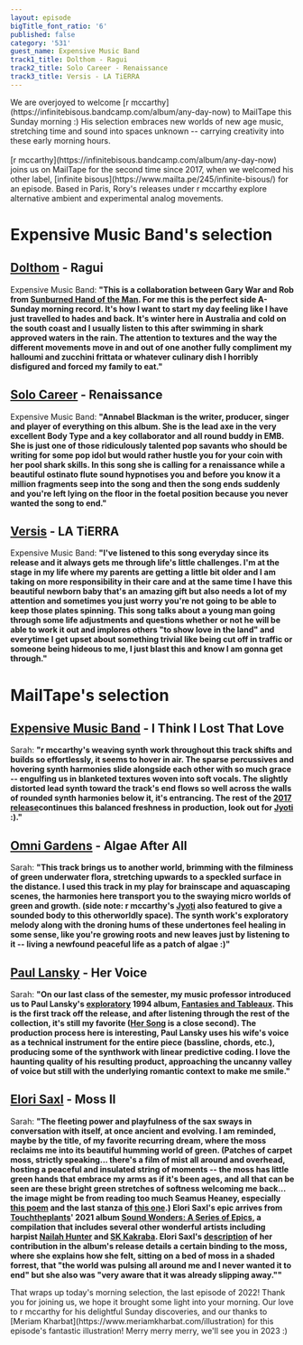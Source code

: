 ```yaml
---
layout: episode
bigTitle_font_ratio: '6'
published: false
category: '531'
guest_name: Expensive Music Band
track1_title: Dolthom - Ragui
track2_title: Solo Career - Renaissance
track3_title: Versis - LA TiERRA
---
```

<p id="introduction"> We are overjoyed to welcome [r mccarthy](https://infinitebisous.bandcamp.com/album/any-day-now) to MailTape this Sunday morning :) His selection embraces new worlds of new age music, stretching time and sound into spaces unknown -- carrying creativity into these early morning hours.  
  <br><br>
[r mccarthy](https://infinitebisous.bandcamp.com/album/any-day-now) joins us on MailTape for the second time since 2017, when we welcomed his other label, [infinite bisous](https://www.mailta.pe/245/infinite-bisous/) for an episode. Based in Paris, Rory's releases under r mccarthy explore alternative ambient and experimental analog movements.</p>

# Expensive Music Band's selection

## [Dolthom](https://feedingtuberecords.bandcamp.com/album/frame-slip) - Ragui
Expensive Music Band: **"**This is a collaboration between Gary War and Rob from [Sunburned Hand of the Man](https://sunburnedhandoftheman.bandcamp.com/). For me this is the perfect side A- Sunday morning record. It's how I want to start my day feeling like I have just travelled to hades and back. It's winter here in Australia and cold on the south coast and I usually listen to this after swimming in shark approved waters in the rain. The attention to textures and the way the different movements move in and out of one another fully compliment my halloumi and zucchini frittata or whatever culinary dish I horribly disfigured and forced my family to eat.**"**

## [Solo Career](https://solocareer.bandcamp.com/track/renaissance) - Renaissance
Expensive Music Band: **"**Annabel Blackman is the writer, producer, singer and player of everything on this album. She is the lead axe in the very excellent Body Type and a key collaborator and all round buddy in EMB. She is just one of those ridiculously talented pop savants who should be writing for some pop idol but would rather hustle you for your coin with her pool shark skills. In this song she is calling for a renaissance while a beautiful ostinato flute sound hypnotises you and before you know it a million fragments seep into the song and then the song ends suddenly and you're left lying on the floor in the foetal position because you never wanted the song to end.**"**

## [Versis](https://versis.bandcamp.com/track/la-tierra) - LA TiERRA
Expensive Music Band: **"**I've listened to this song everyday since its release and it always gets me through life's little challenges. I'm at the stage in my life where my parents are getting a little bit older and I am taking on more responsibility in their care and at the same time I have this beautiful newborn baby that's an amazing gift but also needs a lot of my attention and sometimes you just worry you're not going to be able to keep those plates spinning. This song talks about a young man going through some life adjustments and questions whether or not he will be able to work it out and implores others "to show love in the land" and everytime I get upset about something trivial like being cut off in traffic or someone being hideous to me, I just blast this and know I am gonna get through.**"**

# MailTape's selection

## [Expensive Music Band](https://infinitebisous.bandcamp.com/album/any-day-now) - I Think I Lost That Love
Sarah: **"**r mccarthy's weaving synth work throughout this track shifts and builds so effortlessly, it seems to hover in air. The sparse percussives and hovering synth harmonies slide alongside each other with so much grace -- engulfing us in blanketed textures woven into soft vocals. The slightly distorted lead synth toward the track's end flows so well across the walls of rounded synth harmonies below it, it's entrancing. The rest of the [2017 release](https://infinitebisous.bandcamp.com/album/dick-arkive-issue-2)continues this balanced freshness in production, look out for [Jyoti](https://infinitebisous.bandcamp.com/track/jyoti) :).**"**

## [Omni Gardens](https://omnigardens.bandcamp.com/) - Algae After All
Sarah: **"**This track brings us to another world, brimming with the filminess of green underwater flora, stretching upwards to a speckled surface in the distance. I used this track in my play for brainscape and aquascaping scenes, the harmonies here transport you to the swaying micro worlds of green and growth. (side note: r mccarthy's [Jyoti](https://infinitebisous.bandcamp.com/track/jyoti) also featured to give a sounded body to this otherworldly space). The synth work's exploratory melody along with the droning hums of these undertones feel healing in some sense, like you're growing roots and new leaves just by listening to it -- living a newfound peaceful life as a patch of algae :)**"**

## [Paul Lansky](https://paul.mycpanel.princeton.edu/compositions-sorted.html) - Her Voice
Sarah: **"**On our last class of the semester, my music professor introduced us to Paul Lansky's [exploratory](http://paul.mycpanel.princeton.edu/liner_notes/fantasies.html) 1994 album, [Fantasies and Tableaux](https://www.newworldrecords.org/products/paul-lansky-fantasies-and-tableaux). This is the first track off the release, and after listening through the rest of the collection, it's still my favorite ([Her Song](https://www.youtube.com/watch?v=lppSwmBBmOk) is a close second). The production process here is interesting, Paul Lansky uses his wife's voice as a technical instrument for the entire piece (bassline, chords, etc.), producing some of the synthwork with linear predictive coding. I love the haunting quality of his resulting product, approaching the uncanny valley of voice but still with the underlying romantic context to make me smile.**"**

## [Elori Saxl](https://elorisaxl.bandcamp.com/album/the-blue-of-distance) - Moss II
Sarah: **"**The fleeting power and playfulness of the sax sways in conversation with itself, at once ancient and evolving. I am reminded, maybe by the title, of my favorite recurring dream, where the moss reclaims me into its beautiful humming world of green. (Patches of carpet moss, strictly speaking... there's a film of mist all around and overhead, hosting a peaceful and insulated string of moments -- the moss has little green hands that embrace my arms as if it's been ages, and all that can be seen are these bright green stretches of softness welcoming me back... the image might be from reading too much Seamus Heaney, especially [this poem](https://www.ibiblio.org/ipa/poems/heaney/personal_helicon.php) and the last stanza of [this one](https://irelandtour.sunygeneseoenglish.org/resources/poems/heaneys-the-strand-at-lough-beg/).) Elori Saxl's epic arrives from [Touchtheplants](https://www.touchtheplants.com/pages/info)' 2021 album [Sound Wonders: A Series of Epics](https://www.touchtheplants.com/products/sound-wonders-lp), a compilation that includes several other wonderful artists including harpist [Nailah Hunter](https://nailahhunter.bandcamp.com/) and [SK Kakraba](https://skkakraba.bandcamp.com/). Elori Saxl's [description](https://www.touchtheplants.com/products/sound-wonders-lp) of her contribution in the album's release details a certain binding to the moss, where she explains how she felt, sitting on a bed of moss in a shaded forrest, that "the world was pulsing all around me and I never wanted it to end" but she also was "very aware that it was already slipping away."**"**

<p id="outroduction">That wraps up today's morning selection, the last episode of 2022! Thank you for joining us, we hope it brought some light into your morning. Our love to r mccarthy for his delightful Sunday discoveries, and our thanks to [Meriam Kharbat](https://www.meriamkharbat.com/illustration) for this episode's fantastic illustration! Merry merry merry, we'll see you in 2023 :)</p>

